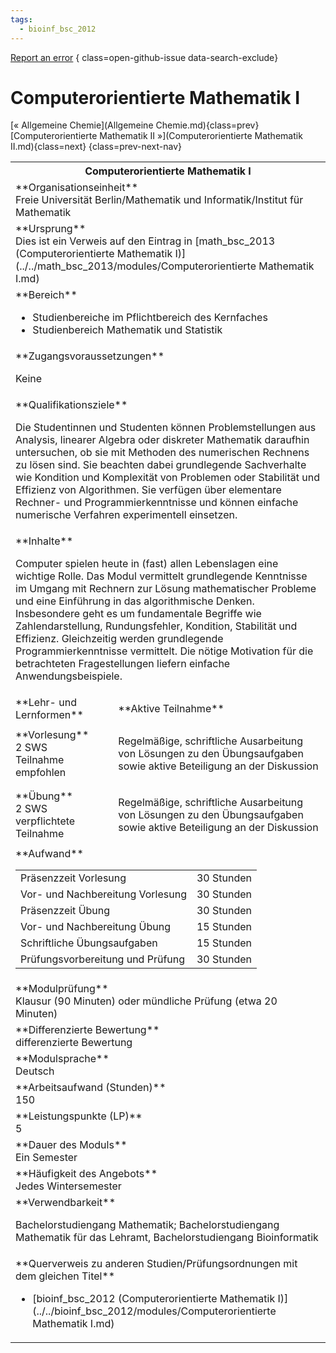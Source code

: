 ```yaml
---
tags:
  - bioinf_bsc_2012
---
```

[Report an error](https://github.com/SGSSGene/FUB-SUP/issues/new?title=Error%20in%20%22Computerorientierte%20Mathematik%20I%22&body=There%20seems%20to%20be%20an%20error%20in%20module%20%22Computerorientierte%20Mathematik%20I%22%2E%0A%0A%3CDescribe%20here%20a%20slightly%20more%20detailed%20description%20of%20what%20is%20wrong%3E&labels=bug)
{ class=open-github-issue data-search-exclude}

# Computerorientierte Mathematik I

[« Allgemeine Chemie](Allgemeine Chemie.md){class=prev}
[Computerorientierte Mathematik II »](Computerorientierte Mathematik II.md){class=next}
{class=prev-next-nav}

<table markdown id="moduledesc">
<tr markdown class="moduledesc_head"><th colspan="2">Computerorientierte Mathematik I </th></tr>
<tr markdown><td colspan="2">**Organisationseinheit**   <br>Freie Universität Berlin/Mathematik und Informatik/Institut für Mathematik</td></tr>
<tr markdown><td colspan="2">**Ursprung**<br>Dies ist ein Verweis auf den Eintrag in [math_bsc_2013 (Computerorientierte Mathematik I)](../../math_bsc_2013/modules/Computerorientierte Mathematik I.md)</td></tr>
<tr markdown><td colspan="2">**Bereich**<br>


- Studienbereiche im Pflichtbereich des Kernfaches
- Studienbereich Mathematik und Statistik

</td></tr>

<tr markdown><td colspan="2">**Zugangsvoraussetzungen** <br>

Keine


</td></tr>
<tr markdown><td colspan="2">**Qualifikationsziele**    <br>

Die Studentinnen und Studenten können Problemstellungen aus Analysis,
linearer Algebra oder diskreter Mathematik daraufhin untersuchen, ob sie mit
Methoden des numerischen Rechnens zu lösen sind. Sie beachten dabei
grundlegende Sachverhalte wie Kondition und Komplexität von Problemen oder
Stabilität und Effizienz von Algorithmen. Sie verfügen über elementare
Rechner- und Programmierkenntnisse und können einfache numerische Verfahren
experimentell einsetzen.


</td></tr>
<tr markdown><td colspan="2">**Inhalte**                <br>

Computer spielen heute in (fast) allen Lebenslagen eine wichtige Rolle. Das
Modul vermittelt grundlegende Kenntnisse im Umgang mit Rechnern zur Lösung
mathematischer Probleme und eine Einführung in das algorithmische Denken.
Insbesondere geht es um fundamentale Begriffe wie Zahlendarstellung,
Rundungsfehler, Kondition, Stabilität und Effizienz. Gleichzeitig werden
grundlegende Programmierkenntnisse vermittelt. Die nötige Motivation für die
betrachteten Fragestellungen liefern einfache Anwendungsbeispiele.


</td></tr>

<tr markdown><td>**Lehr- und Lernformen**</td><td>**Aktive Teilnahme**</td></tr>
<tr markdown><td> **Vorlesung** <br>2 SWS <br> Teilnahme empfohlen</td><td>

Regelmäßige, schriftliche Ausarbeitung von Lösungen zu den Übungsaufgaben sowie aktive Beteiligung an der Diskussion
</td></tr>
<tr markdown><td> **Übung** <br>2 SWS <br> verpflichtete Teilnahme</td><td>

Regelmäßige, schriftliche Ausarbeitung von Lösungen zu den Übungsaufgaben sowie aktive Beteiligung an der Diskussion
</td></tr>
<tr markdown><td colspan="2">**Aufwand**                <br>
<table class="aufwand_table">
<tr><td>Präsenzzeit Vorlesung</td><td>30 Stunden</td></tr>
<tr><td>Vor- und Nachbereitung Vorlesung</td><td>30 Stunden</td></tr>
<tr><td>Präsenzzeit Übung</td><td>30 Stunden</td></tr>
<tr><td>Vor- und Nachbereitung Übung</td><td>15 Stunden</td></tr>
<tr><td>Schriftliche Übungsaufgaben</td><td>15 Stunden</td></tr>
<tr><td>Prüfungsvorbereitung und Prüfung</td><td>30 Stunden</td></tr>
</table>

</td></tr>
<tr markdown><td colspan="2">**Modulprüfung**             <br>Klausur (90 Minuten) oder mündliche Prüfung (etwa 20 Minuten)


</td></tr>
<tr markdown><td colspan="2">**Differenzierte Bewertung** <br>differenzierte Bewertung

</td></tr>
<tr markdown><td colspan="2">**Modulsprache**             <br>Deutsch</td></tr>
<tr markdown><td colspan="2">**Arbeitsaufwand (Stunden)** <br>150</td></tr>
<tr markdown><td colspan="2">**Leistungspunkte (LP)**     <br>5</td></tr>
<tr markdown><td colspan="2">**Dauer des Moduls**         <br>Ein Semester</td></tr>
<tr markdown><td colspan="2">**Häufigkeit des Angebots**  <br>Jedes Wintersemester</td></tr>
<tr markdown><td colspan="2">**Verwendbarkeit**           <br>

Bachelorstudiengang Mathematik; Bachelorstudiengang Mathematik für das
Lehramt, Bachelorstudiengang Bioinformatik


</td></tr>

<tr markdown><td colspan="2">**Querverweis zu anderen Studien/Prüfungsordnungen mit dem gleichen Titel**<br>


- [bioinf_bsc_2012 (Computerorientierte Mathematik I)](../../bioinf_bsc_2012/modules/Computerorientierte Mathematik I.md)

</td></tr>

</table>
